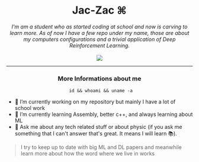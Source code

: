 <h1 align="center">
	Jac-Zac ⌘
</h1>

<p align="center">
	<em>
		I'm am a student who as started coding at school and now is carving to learn more. 
		As of now I have a few repo under my name, those are about my computers configurations and a trivial application of Deep Reinforcement Learning.
	</em>
	<br>
	<br>
  	<img src="https://github-readme-stats.vercel.app/api?username=Jac-Zac&show_icons=true&theme=nord&show_icons=true&border=false"S
</p>

<hr>

<h3 align="center">
	More Informations about me
</h3>

<center><pre><code> id && whoami && uname -a</code></pre></center>


- 🔭 I’m currently working on my repository but mainly I have a lot of school work
- 🌱 I’m currently learning Assembly, better c++, and always learning about ML
- 💬 Ask me about any tech related stuff or about physic (if you ask me something that I can't answer that's great. It means I will learn 📚).

> I try to keep up to date with big ML and DL papers and meanwhile learn more about how the word where we live in works

